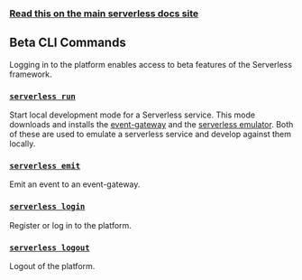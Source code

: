 <!--
title: Serverless - Platform Documentation
menuText: Platform
layout: Doc
-->

<!-- DOCS-SITE-LINK:START automatically generated  -->
### [Read this on the main serverless docs site](https://www.serverless.com/framework/docs/platform)
<!-- DOCS-SITE-LINK:END -->


## Beta CLI Commands

Logging in to the platform enables access to beta features of the Serverless framework.

### [`serverless run`](./run.md)
Start local development mode for a Serverless service. This mode downloads and installs the [event-gateway](https://github.com/serverless/event-gateway) and the [serverless emulator](https://github.com/serverless/emulator). Both of these are used to emulate a serverless service and develop against them locally.

### [`serverless emit`](./emit.md)
Emit an event to an event-gateway.

### [`serverless login`](./login.md)
Register or log in to the platform.

### [`serverless logout`](./logout.md)
Logout of the platform.
